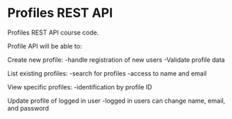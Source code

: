 # Profiles REST API

Profiles REST API course code.

Profile API will be able to:

Create new profile: 
-handle registration of new users
-Validate profile data

List existing profiles:
-search for profiles
-access to name and email

View specific profiles:
-identification by profile ID

Update profile of logged in user
-logged in users can change name, email, and password
